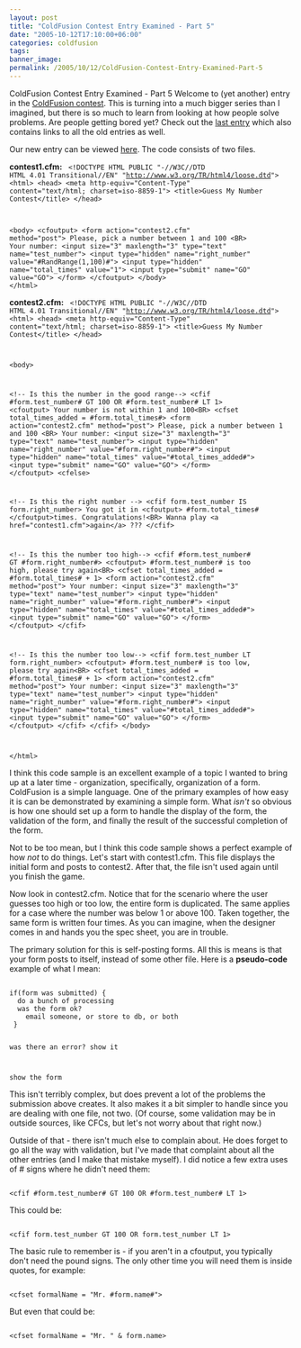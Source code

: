 ```yaml
---
layout: post
title: "ColdFusion Contest Entry Examined - Part 5"
date: "2005-10-12T17:10:00+06:00"
categories: coldfusion 
tags: 
banner_image: 
permalink: /2005/10/12/ColdFusion-Contest-Entry-Examined-Part-5
---
```


ColdFusion Contest Entry Examined - Part 5
Welcome to (yet another) entry in the <a href="http://ray.camdenfamily.com/index.cfm/2005/9/20/Contest-Shall-We-Play-a-Game">ColdFusion contest</a>. This is turning into a much bigger series than I imagined, but there is so much to learn from looking at how people solve problems. Are people getting bored yet? Check out the <a href="http://ray.camdenfamily.com/index.cfm/2005/10/10/ColdFusion-Contest-Entry-Examined--Part-4">last entry</a> which also contains links to all the old entries as well.
<!--more-->
Our new entry can be viewed <a href="http://ray.camdenfamily.com/demos/contest1/entry5/contest1.cfm">here</a>. The code consists of two files. 

<b>contest1.cfm:</b>
<code>
&lt;!DOCTYPE HTML PUBLIC "-//W3C//DTD HTML 4.01 Transitional//EN" "http://www.w3.org/TR/html4/loose.dtd"&gt;
&lt;html&gt;
&lt;head&gt;
&lt;meta http-equiv="Content-Type" content="text/html; charset=iso-8859-1"&gt;
&lt;title&gt;Guess My Number Contest&lt;/title&gt;
&lt;/head&gt;

&lt;body&gt;
&lt;cfoutput&gt;
&lt;form action="contest2.cfm" method="post"&gt;
Please, pick a number between 1 and 100 &lt;BR&gt;
Your number: &lt;input size="3" maxlength="3" type="text" name="test_number"&gt;
&lt;input type="hidden" name="right_number" value="#RandRange(1,100)#"&gt;
&lt;input type="hidden" name="total_times" value="1"&gt;
&lt;input type="submit" name="GO" value="GO"&gt;
&lt;/form&gt;
&lt;/cfoutput&gt;
&lt;/body&gt;
&lt;/html&gt;
</code>

<b>contest2.cfm:</b>
<code>
&lt;!DOCTYPE HTML PUBLIC "-//W3C//DTD HTML 4.01 Transitional//EN" "http://www.w3.org/TR/html4/loose.dtd"&gt;
&lt;html&gt;
&lt;head&gt;
&lt;meta http-equiv="Content-Type" content="text/html; charset=iso-8859-1"&gt;
&lt;title&gt;Guess My Number Contest&lt;/title&gt;
&lt;/head&gt;

&lt;body&gt;

&lt;!-- Is this the number in the good range--&gt;
&lt;cfif #form.test_number# GT 100 OR #form.test_number# LT 1&gt;
&lt;cfoutput&gt;
Your number is not within 1 and 100&lt;BR&gt;
&lt;cfset total_times_added = #form.total_times#&gt;
&lt;form action="contest2.cfm" method="post"&gt;
Please, pick a number between 1 and 100 &lt;BR&gt;
Your number: &lt;input size="3" maxlength="3" type="text" name="test_number"&gt;
&lt;input type="hidden" name="right_number" value="#form.right_number#"&gt;
&lt;input type="hidden" name="total_times" value="#total_times_added#"&gt;
&lt;input type="submit" name="GO" value="GO"&gt;
&lt;/form&gt;
&lt;/cfoutput&gt;
&lt;cfelse&gt;


&lt;!-- Is this the right number --&gt;
&lt;cfif form.test_number IS form.right_number&gt;
You got it in &lt;cfoutput&gt; #form.total_times# &lt;/cfoutput&gt;times. Congratulations!&lt;BR&gt;
Wanna play &lt;a href="contest1.cfm"&gt;again&lt;/a&gt; ???
&lt;/cfif&gt;

&lt;!-- Is this the number too high--&gt;
&lt;cfif #form.test_number# GT #form.right_number#&gt;
&lt;cfoutput&gt;
#form.test_number# is too high, please try again&lt;BR&gt;
&lt;cfset total_times_added = #form.total_times# + 1&gt;
&lt;form action="contest2.cfm" method="post"&gt;
Your number: &lt;input size="3" maxlength="3" type="text" name="test_number"&gt;
&lt;input type="hidden" name="right_number" value="#form.right_number#"&gt;
&lt;input type="hidden" name="total_times" value="#total_times_added#"&gt;
&lt;input type="submit" name="GO" value="GO"&gt;
&lt;/form&gt;
&lt;/cfoutput&gt;
&lt;/cfif&gt;

&lt;!-- Is this the number too low--&gt;
&lt;cfif form.test_number LT form.right_number&gt;
&lt;cfoutput&gt;
#form.test_number# is too low, please try again&lt;BR&gt;
&lt;cfset total_times_added = #form.total_times# + 1&gt;
&lt;form action="contest2.cfm" method="post"&gt;
Your number: &lt;input size="3" maxlength="3" type="text" name="test_number"&gt;
&lt;input type="hidden" name="right_number" value="#form.right_number#"&gt;
&lt;input type="hidden" name="total_times" value="#total_times_added#"&gt;
&lt;input type="submit" name="GO" value="GO"&gt;
&lt;/form&gt;
&lt;/cfoutput&gt;
&lt;/cfif&gt;
&lt;/cfif&gt;
&lt;/body&gt;

&lt;/html&gt;
</code>

I think this code sample is an excellent example of a topic I wanted to bring up at a later time - organization, specifically, organization of a form. ColdFusion is a simple language. One of the primary examples of how easy it is can be demonstrated by examining a simple form. What <i>isn't</i> so obvious is how one should set up a form to handle the display of the form, the validation of the form, and finally the result of the successful completion of the form. 

Not to be too mean, but I think this code sample shows a perfect example of how <i>not</i> to do things. Let's start with contest1.cfm. This file displays the initial form and posts to contest2. After that, the file isn't used again until you finish the game. 

Now look in contest2.cfm. Notice that for the scenario where the user guesses too high or too low, the entire form is duplicated. The same applies for a case where the number was below 1 or above 100. Taken together, the same form is written four times. As you can imagine, when the designer comes in and hands you the spec sheet, you are in trouble. 

The primary solution for this is self-posting forms. All this is means is that your form posts to itself, instead of some other file. Here is a <b>pseudo-code</b> example of what I mean:

<code>
if(form was submitted) {
  do a bunch of processing
  was the form ok?
    email someone, or store to db, or both
 }

was there an error? 
  show it

show the form
</code>

This isn't terribly complex, but does prevent a lot of the problems the submission above creates. It also makes it a bit simpler to handle since you are dealing with one file, not two. (Of course, some validation may be in outside sources, like CFCs, but let's not worry about that right now.)

Outside of that - there isn't much else to complain about. He does forget to go all the way with validation, but I've made that complaint about all the other entries (and I make that mistake myself). I did notice a few extra uses of # signs where he didn't need them:

<code>
&lt;cfif #form.test_number# GT 100 OR #form.test_number# LT 1&gt;
</code>

This could be:

<code>
&lt;cfif form.test_number GT 100 OR form.test_number LT 1&gt;
</code>

The basic rule to remember is - if you aren't in a cfoutput, you typically don't need the pound signs. The only other time you will need them is inside quotes, for example:

<code>
&lt;cfset formalName = "Mr. #form.name#"&gt;
</code>

But even that could be:

<code>
&lt;cfset formalName = "Mr. " & form.name&gt;
</code>